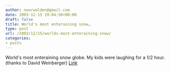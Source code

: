 ```yaml
---
author: nearwalden@gmail.com
date: 2003-12-15 19:04:50+00:00
draft: false
title: World's most enteraining snow…
type: post
url: /2003/12/15/worlds-most-enteraining-snow/
categories:
- posts
---
```


World's most enteraining snow globe.  My kids were laughing for a 1/2 hour.  (thanks to David Weinberger) [Link](//ww12.e-tractions.com/snowglobe/globe.htm')



